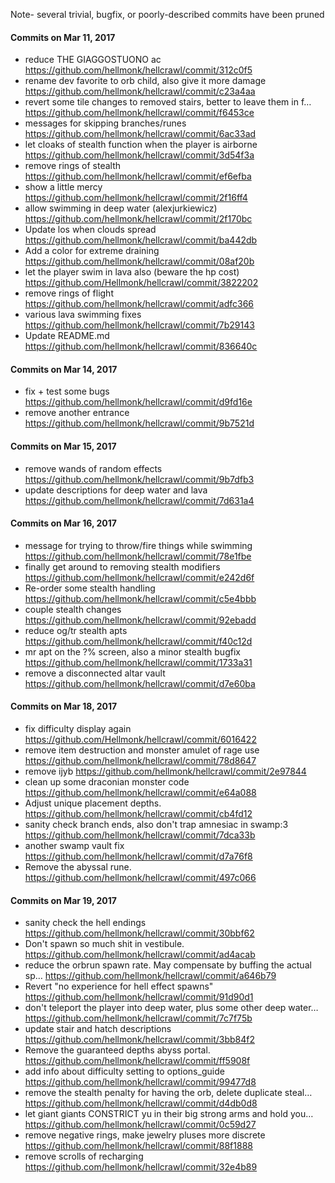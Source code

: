 Note- several trivial, bugfix, or poorly-described commits have been pruned

#### Commits on Mar 11, 2017

* reduce THE GIAGGOSTUONO ac https://github.com/hellmonk/hellcrawl/commit/312c0f5
* rename dev favorite to orb child, also give it more damage https://github.com/hellmonk/hellcrawl/commit/c23a4aa
* revert some tile changes to removed stairs, better to leave them in f… https://github.com/hellmonk/hellcrawl/commit/f6453ce
* messages for skipping branches/runes https://github.com/hellmonk/hellcrawl/commit/6ac33ad
* let cloaks of stealth function when the player is airborne https://github.com/hellmonk/hellcrawl/commit/3d54f3a
* remove rings of stealth https://github.com/hellmonk/hellcrawl/commit/ef6efba
* show a little mercy https://github.com/hellmonk/hellcrawl/commit/2f16ff4
* allow swimming in deep water (alexjurkiewicz) https://github.com/hellmonk/hellcrawl/commit/2f170bc
* Update los when clouds spread https://github.com/hellmonk/hellcrawl/commit/ba442db
* Add a color for extreme draining https://github.com/hellmonk/hellcrawl/commit/08af20b
* let the player swim in lava also (beware the hp cost)  https://github.com/Hellmonk/hellcrawl/commit/3822202
* remove rings of flight  https://github.com/hellmonk/hellcrawl/commit/adfc366
* various lava swimming fixes  https://github.com/hellmonk/hellcrawl/commit/7b29143
* Update README.md  https://github.com/hellmonk/hellcrawl/commit/836640c

#### Commits on Mar 14, 2017

* fix + test some bugs  https://github.com/hellmonk/hellcrawl/commit/d9fd16e
* remove another entrance  https://github.com/hellmonk/hellcrawl/commit/9b7521d

#### Commits on Mar 15, 2017

* remove wands of random effects https://github.com/hellmonk/hellcrawl/commit/9b7dfb3
* update descriptions for deep water and lava  https://github.com/hellmonk/hellcrawl/commit/7d631a4

#### Commits on Mar 16, 2017

* message for trying to throw/fire things while swimming https://github.com/hellmonk/hellcrawl/commit/78e1fbe
* finally get around to removing stealth modifiers https://github.com/hellmonk/hellcrawl/commit/e242d6f
* Re-order some stealth handling https://github.com/hellmonk/hellcrawl/commit/c5e4bbb
* couple stealth changes https://github.com/hellmonk/hellcrawl/commit/92ebadd
* reduce og/tr stealth apts https://github.com/hellmonk/hellcrawl/commit/f40c12d
* mr apt on the ?% screen, also a minor stealth bugfix https://github.com/hellmonk/hellcrawl/commit/1733a31
* remove a disconnected altar vault  https://github.com/hellmonk/hellcrawl/commit/d7e60ba

#### Commits on Mar 18, 2017

* fix difficulty display again https://github.com/Hellmonk/hellcrawl/commit/6016422
* remove item destruction and monster amulet of rage use https://github.com/hellmonk/hellcrawl/commit/78d8647
* remove ijyb https://github.com/hellmonk/hellcrawl/commit/2e97844
* clean up some draconian monster code https://github.com/hellmonk/hellcrawl/commit/e64a088
* Adjust unique placement depths. https://github.com/hellmonk/hellcrawl/commit/cb4fd12
* sanity check branch ends, also don't trap amnesiac in swamp:3  https://github.com/hellmonk/hellcrawl/commit/7dca33b
* another swamp vault fix  https://github.com/hellmonk/hellcrawl/commit/d7a76f8
* Remove the abyssal rune. https://github.com/hellmonk/hellcrawl/commit/497c066

#### Commits on Mar 19, 2017

* sanity check the hell endings https://github.com/hellmonk/hellcrawl/commit/30bbf62
* Don't spawn so much shit in vestibule. https://github.com/hellmonk/hellcrawl/commit/ad4acab
* reduce the orbrun spawn rate. May compensate by buffing the actual sp… https://github.com/hellmonk/hellcrawl/commit/a646b79
* Revert "no experience for hell effect spawns" https://github.com/hellmonk/hellcrawl/commit/91d90d1
* don't teleport the player into deep water, plus some other deep water… https://github.com/hellmonk/hellcrawl/commit/7c7f75b
* update stair and hatch descriptions https://github.com/hellmonk/hellcrawl/commit/3bb84f2
* Remove the guaranteed depths abyss portal. https://github.com/hellmonk/hellcrawl/commit/ff5908f
* add info about difficulty setting to options_guide https://github.com/hellmonk/hellcrawl/commit/99477d8
* remove the stealth penalty for having the orb, delete duplicate steal… https://github.com/hellmonk/hellcrawl/commit/d4db0d8
* let giant giants CONSTRICT yu in their big strong arms and hold you… https://github.com/hellmonk/hellcrawl/commit/0c59d27
* remove negative rings, make jewelry pluses more discrete https://github.com/hellmonk/hellcrawl/commit/88f1888
* remove scrolls of recharging https://github.com/hellmonk/hellcrawl/commit/32e4b89
